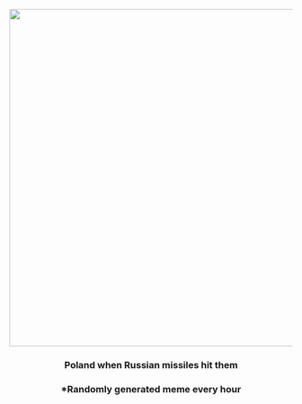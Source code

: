 <p align="center">
        <img src="https://i.redd.it/6ags7iweh70a1.jpg" width="600" height="600">
        </p>
        <h3 align="center">Poland when Russian missiles hit them</h3>
        <h3 align="center">*Randomly generated meme every hour</h3>
    